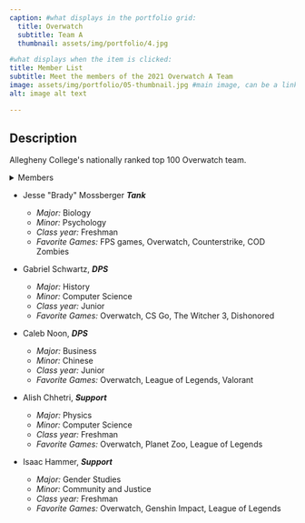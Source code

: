 ```yaml
---
caption: #what displays in the portfolio grid:
  title: Overwatch
  subtitle: Team A
  thumbnail: assets/img/portfolio/4.jpg

#what displays when the item is clicked:
title: Member List
subtitle: Meet the members of the 2021 Overwatch A Team
image: assets/img/portfolio/05-thumbnail.jpg #main image, can be a link or a file in assets/img/portfolio
alt: image alt text

---
```

## Description

Allegheny College's nationally ranked top 100 Overwatch team.

<details>
<summary>Members</summary>
<br>
<b><i>Daniel Sanchez</i></b>
<ul>
<li><i>Major: </i> Economics</li>
<li><i>Minor: </i> Arabic</li>
<li><i>Class year: </i> Junior</li>
<li><i>Favorite Games: </i> Overwatch, Monster Hunter, Borderlands 2, Pokémon.</li>
</ul>
</details>

- Jesse "Brady" Mossberger ***Tank***

  - *Major:* Biology
  - *Minor:* Psychology
  - *Class year:* Freshman
  - *Favorite Games:* FPS games, Overwatch, Counterstrike, COD Zombies

- Gabriel Schwartz, ***DPS***

  - *Major:* History
  - *Minor:* Computer Science
  - *Class year:* Junior
  - *Favorite Games:* Overwatch, CS Go, The Witcher 3, Dishonored

- Caleb Noon, ***DPS***

  - *Major:* Business
  - *Minor:* Chinese
  - *Class year:* Junior
  - *Favorite Games:* Overwatch, League of Legends, Valorant

- Alish Chhetri, ***Support***

  - *Major:* Physics
  - *Minor:* Computer Science
  - *Class year:* Freshman
  - *Favorite Games:* Overwatch, Planet Zoo, League of Legends

- Isaac Hammer, ***Support***

  - *Major:* Gender Studies
  - *Minor:* Community and Justice
  - *Class year:* Freshman
  - *Favorite Games:* Overwatch, Genshin Impact, League of Legends
